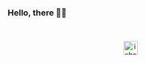 ### Hello, there 👋👋
 
<!--
**Kevinw3i/Kevinw3i** is a ✨ _special_ ✨ repository because its `README.md` (this file) appears on your GitHub profile.
  
Here are some ideas to get you started:  
 
- 🔭 I’m currently working on ...
- 🌱 I’m currently learning ...  
- 👯 I’m looking to collaborate on ...  
- 🤔 I’m looking for help with ...
- 💬 Ask me about ...
- 📫 How to reach me: ...
- 😄 Pronouns: ... 
- ⚡ Fun fact: ...
-->
 
&nbsp;&nbsp;&nbsp;&nbsp;
<!--
## 📈 GitHub Stats
[![Anurag's github stats](https://github-readme-stats.vercel.app/api?username=Kevinw3i&theme=tokyonight)](https://github.com/anuraghazra/github-readme-stats)  &nbsp;&nbsp;&nbsp;&nbsp;
<!--
[![Top Langs](https://github-readme-stats.vercel.app/api/top-langs/?username=Kevinw3i&layout=compact&theme=tokyonight)](https://github.com/anuraghazra/github-readme-stats)
-->
<!--
## 🎊 Recent Side projects
![Customized Card](https://github-readme-stats.vercel.app/api/pin?username=Kevinw3i&repo=PMasterProject&title_color=fff&icon_color=f9f9f9&text_color=9f9f9f&bg_color=151515)

## 📫 How to reach me
 -->
<p align="center">
<a href="https://k3vinwei.blogspot.com/" target="blank"><img align="center" src="https://upload.wikimedia.org/wikipedia/commons/thumb/3/31/Blogger.svg/180px-Blogger.svg.png" alt="ishandeveloper" height="28" width="28" /></a>&nbsp;&nbsp;&nbsp;&nbsp;
 <!--
<a href="https://www.linkedin.com/in/kevin-zhao-131710154/" target="blank"><img align="center" src="https://cdn.jsdelivr.net/npm/simple-icons@3.0.1/icons/linkedin.svg" alt="ishandeveloper" height="28" width="28" /></a>&nbsp;&nbsp;&nbsp;&nbsp;
-->
<!--
<a href="https://stackoverflow.com/users/14460199/kevin" target="blank"><img align="center" src="https://cdn.jsdelivr.net/npm/simple-icons@3.0.1/icons/stackoverflow.svg" alt="users/13219775/ishandeveloper" height="28" width="28" /></a>&nbsp;&nbsp;&nbsp;&nbsp;

<a href="https://www.instagram.com/k3vinwei/?hl=zh-tw" target="blank"><img align="center" src="https://cdn.jsdelivr.net/npm/simple-icons@3.0.1/icons/instagram.svg" alt="developer.ishan" height="28" width="28" /></a>&nbsp;&nbsp;&nbsp;&nbsp;
-->

 <!--
 <a href="https://www.cakeresume.com/kevin-w" target="blank"><img align="center" src="https://www.cakeresume.com/favicons/favicon.ico" alt="developer.ishan" height="28" width="28" /></a>&nbsp;&nbsp;&nbsp;&nbsp;
-->
</p> 
